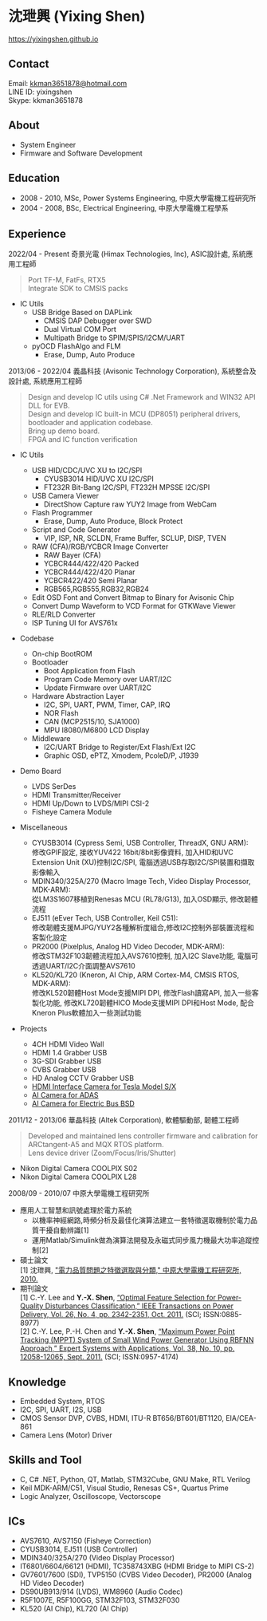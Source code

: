 沈玴興 (Yixing Shen)
============

https://yixingshen.github.io 

Contact
---------

Email: kkman3651878@hotmail.com    
LINE ID: yixingshen    
Skype: kkman3651878    

About
---------

- System Engineer
- Firmware and Software Development

Education
---------

- 2008 - 2010, MSc, Power Systems Engineering, 中原大學電機工程研究所    
- 2004 - 2008, BSc, Electrical Engineering, 中原大學電機工程學系     

Experience
---------

2022/04 - Present 奇景光電 (Himax Technologies, Inc), ASIC設計處, 系統應用工程師    

> Port TF-M, FatFs, RTX5    
> Integrate SDK to CMSIS packs

- IC Utils 
  - USB Bridge Based on DAPLink
    - CMSIS DAP Debugger over SWD
    - Dual Virtual COM Port
    - Multipath Bridge to SPIM/SPIS/I2CM/UART
  - pyOCD FlashAlgo and FLM
    - Erase, Dump, Auto Produce

2013/06 - 2022/04 義晶科技 (Avisonic Technology Corporation), 系統整合及設計處, 系統應用工程師    

> Design and develop IC utils using C# .Net Framework and WIN32 API DLL for EVB.    
> Design and develop IC built-in MCU (DP8051) peripheral drivers, bootloader and application codebase.    
> Bring up demo board.   
> FPGA and IC function verification   

- IC Utils  
  
  - USB HID/CDC/UVC XU to I2C/SPI   
    - CYUSB3014 HID/UVC XU I2C/SPI
    - FT232R Bit-Bang I2C/SPI, FT232H MPSSE I2C/SPI
  - USB Camera Viewer
    - DirectShow Capture raw YUY2 Image from WebCam
  - Flash Programmer
    - Erase, Dump, Auto Produce, Block Protect
  - Script and Code Generator    
    - VIP, ISP, NR, SCLDN, Frame Buffer, SCLUP, DISP, TVEN
  - RAW (CFA)/RGB/YCBCR Image Converter    
    - RAW Bayer (CFA)
    - YCBCR444/422/420 Packed
    - YCBCR444/422/420 Planar
    - YCBCR422/420 Semi Planar
    - RGB565,RGB555,RGB32,RGB24
  - Edit OSD Font and Convert Bitmap to Binary for Avisonic Chip
  - Convert Dump Waveform to VCD Format for GTKWave Viewer 
  - RLE/RLD Converter    
  - ISP Tuning UI for AVS761x    

- Codebase
  
  - On-chip BootROM
  - Bootloader
    - Boot Application from Flash
    - Program Code Memory over UART/I2C
    - Update Firmware over UART/I2C 
  - Hardware Abstraction Layer
    - I2C, SPI, UART, PWM, Timer, CAP, IRQ
    - NOR Flash
    - CAN (MCP2515/10, SJA1000)
    - MPU I8080/M6800 LCD Display
  - Middleware
    - I2C/UART Bridge to Register/Ext Flash/Ext I2C
    - Graphic OSD, ePTZ, Xmodem, PcoleD/P, J1939

- Demo Board   
  
  - LVDS SerDes
  - HDMI Transmitter/Receiver 
  - HDMI Up/Down to LVDS/MIPI CSI-2
  - Fisheye Camera Module   

- Miscellaneous
  
  - CYUSB3014 (Cypress Semi, USB Controller, ThreadX, GNU ARM):    
    修改GPIF設定, 接收YUV422 16bit/8bit影像資料, 加入HID和UVC Extension Unit (XU)控制I2C/SPI, 電腦透過USB存取I2C/SPI裝置和擷取影像輸入  
  - MDIN340/325A/270 (Macro Image Tech, Video Display Processor, MDK-ARM):     
    從LM3S1607移植到Renesas MCU (RL78/G13), 加入OSD顯示, 修改韌體流程    
  - EJ511 (eEver Tech, USB Controller, Keil C51):    
    修改韌體支援MJPG/YUY2各種解析度組合,修改I2C控制外部裝置流程和客製化設定
  - PR2000 (Pixelplus, Analog HD Video Decoder, MDK-ARM):    
    修改STM32F103韌體流程加入AVS7610控制, 加入I2C Slave功能, 電腦可透過UART/I2C介面調整AVS7610 
  - KL520/KL720  (Kneron, AI Chip, ARM Cortex-M4, CMSIS RTOS, MDK-ARM):    
    修改KL520韌體Host Mode支援MIPI DPI, 修改Flash讀寫API, 加入一些客製化功能, 修改KL720韌體HICO Mode支援MIPI DPI和Host Mode, 配合Kneron Plus軟體加入一些測試功能    

- Projects    
  
  - 4CH HDMI Video Wall
  - HDMI 1.4 Grabber USB
  - 3G-SDI Grabber USB
  - CVBS Grabber USB
  - HD Analog CCTV Grabber USB
  - [HDMI Interface Camera for Tesla Model S/X](https://www.youtube.com/watch?v=toqY03yc2Kc)
  - [AI Camera for ADAS](https://www.kneron.com/tw/news/blog/118/)
  - [AI Camera for Electric Bus BSD](https://www.bnext.com.tw/article/62534/kneron-kl720)

2011/12 - 2013/06 華晶科技 (Altek Corporation), 軟體驅動部, 韌體工程師    

> Developed and maintained lens controller firmware and calibration for ARCtangent-A5 and MQX RTOS platform.     
>  Lens device driver (Zoom/Focus/Iris/Shutter)    

- Nikon Digital Camera COOLPIX S02
- Nikon Digital Camera COOLPIX L28    

2008/09 - 2010/07 中原大學電機工程研究所    

- 應用人工智慧和訊號處理於電力系統    
  - 以機率神經網路,時頻分析及最佳化演算法建立一套特徵選取機制於電力品質干擾自動辨識[1]     
  - 運用Matlab/Simulink做為演算法開發及永磁式同步風力機最大功率追蹤控制[2]    
- 碩士論文    
  [1] 沈玴興, ["電力品質問題之特徵選取與分類," 中原大學電機工程研究所, 2010.](https://hdl.handle.net/11296/qw737z)
- 期刊論文    
  [1] C.-Y. Lee and **Y.-X. Shen**, [“Optimal Feature Selection for Power-Quality Disturbances Classification,” IEEE Transactions on Power Delivery, Vol. 26, No. 4, pp. 2342-2351, Oct. 2011.](https://doi.org/10.1109/TPWRD.2011.2149547) (SCI; ISSN:0885-8977)    
  [2] C.-Y. Lee, P.-H. Chen and **Y.-X. Shen**, [“Maximum Power Point Tracking (MPPT) System of Small Wind Power Generator Using RBFNN Approach,” Expert Systems with Applications, Vol. 38, No. 10, pp. 12058-12065, Sept. 2011.](https://doi.org/10.1016/j.eswa.2011.02.054) (SCI; ISSN:0957-4174)    

Knowledge
---------

- Embedded System, RTOS 
- I2C, SPI, UART, I2S, USB
- CMOS Sensor DVP, CVBS, HDMI, ITU-R BT656/BT601/BT1120, EIA/CEA-861  
- Camera Lens (Motor) Driver    

Skills and Tool
---------

- C, C# .NET, Python, QT, Matlab, STM32Cube, GNU Make, RTL Verilog    
- Keil MDK-ARM/C51, Visual Studio, Renesas CS+, Quartus Prime    
- Logic Analyzer, Oscilloscope, Vectorscope    

ICs
---------

- AVS7610, AVS7150 (Fisheye Correction)
- CYUSB3014, EJ511 (USB Controller)
- MDIN340/325A/270 (Video Display Processor)
- IT6801/6604/66121 (HDMI), TC358743XBG (HDMI Bridge to MIPI CS-2)  
- GV7601/7600 (SDI), TVP5150 (CVBS Video Decoder), PR2000 (Analog HD Video Decoder)
- DS90UB913/914 (LVDS), WM8960 (Audio Codec)
- R5F1007E, R5F100GG, STM32F103, STM32F030
- KL520 (AI Chip), KL720 (AI Chip)

